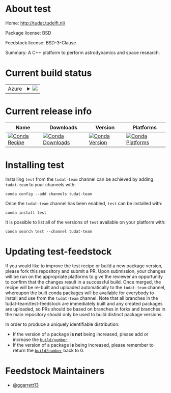 About test
==========

Home: http://tudat.tudelft.nl/

Package license: BSD

Feedstock license: BSD-3-Clause

Summary: A C++ platform to perform astrodynamics and space research.



Current build status
====================


<table>
    
  <tr>
    <td>Azure</td>
    <td>
      <details>
        <summary>
          <a href="https://dev.azure.com/tudat-team/feedstock-builds/_build/latest?definitionId=&branchName=master">
            <img src="https://dev.azure.com/tudat-team/feedstock-builds/_apis/build/status/test-feedstock?branchName=master">
          </a>
        </summary>
        <table>
          <thead><tr><th>Variant</th><th>Status</th></tr></thead>
          <tbody><tr>
              <td>linux_64_boost_cpp1.67.0</td>
              <td>
                <a href="https://dev.azure.com/tudat-team/feedstock-builds/_build/latest?definitionId=&branchName=master">
                  <img src="https://dev.azure.com/tudat-team/feedstock-builds/_apis/build/status/test-feedstock?branchName=master&jobName=linux&configuration=linux_64_boost_cpp1.67.0" alt="variant">
                </a>
              </td>
            </tr><tr>
              <td>linux_64_boost_cpp1.68.0</td>
              <td>
                <a href="https://dev.azure.com/tudat-team/feedstock-builds/_build/latest?definitionId=&branchName=master">
                  <img src="https://dev.azure.com/tudat-team/feedstock-builds/_apis/build/status/test-feedstock?branchName=master&jobName=linux&configuration=linux_64_boost_cpp1.68.0" alt="variant">
                </a>
              </td>
            </tr><tr>
              <td>linux_64_boost_cpp1.69.0</td>
              <td>
                <a href="https://dev.azure.com/tudat-team/feedstock-builds/_build/latest?definitionId=&branchName=master">
                  <img src="https://dev.azure.com/tudat-team/feedstock-builds/_apis/build/status/test-feedstock?branchName=master&jobName=linux&configuration=linux_64_boost_cpp1.69.0" alt="variant">
                </a>
              </td>
            </tr><tr>
              <td>linux_64_boost_cpp1.70.0</td>
              <td>
                <a href="https://dev.azure.com/tudat-team/feedstock-builds/_build/latest?definitionId=&branchName=master">
                  <img src="https://dev.azure.com/tudat-team/feedstock-builds/_apis/build/status/test-feedstock?branchName=master&jobName=linux&configuration=linux_64_boost_cpp1.70.0" alt="variant">
                </a>
              </td>
            </tr><tr>
              <td>osx_64_boost_cpp1.67.0</td>
              <td>
                <a href="https://dev.azure.com/tudat-team/feedstock-builds/_build/latest?definitionId=&branchName=master">
                  <img src="https://dev.azure.com/tudat-team/feedstock-builds/_apis/build/status/test-feedstock?branchName=master&jobName=osx&configuration=osx_64_boost_cpp1.67.0" alt="variant">
                </a>
              </td>
            </tr><tr>
              <td>osx_64_boost_cpp1.68.0</td>
              <td>
                <a href="https://dev.azure.com/tudat-team/feedstock-builds/_build/latest?definitionId=&branchName=master">
                  <img src="https://dev.azure.com/tudat-team/feedstock-builds/_apis/build/status/test-feedstock?branchName=master&jobName=osx&configuration=osx_64_boost_cpp1.68.0" alt="variant">
                </a>
              </td>
            </tr><tr>
              <td>osx_64_boost_cpp1.69.0</td>
              <td>
                <a href="https://dev.azure.com/tudat-team/feedstock-builds/_build/latest?definitionId=&branchName=master">
                  <img src="https://dev.azure.com/tudat-team/feedstock-builds/_apis/build/status/test-feedstock?branchName=master&jobName=osx&configuration=osx_64_boost_cpp1.69.0" alt="variant">
                </a>
              </td>
            </tr><tr>
              <td>osx_64_boost_cpp1.70.0</td>
              <td>
                <a href="https://dev.azure.com/tudat-team/feedstock-builds/_build/latest?definitionId=&branchName=master">
                  <img src="https://dev.azure.com/tudat-team/feedstock-builds/_apis/build/status/test-feedstock?branchName=master&jobName=osx&configuration=osx_64_boost_cpp1.70.0" alt="variant">
                </a>
              </td>
            </tr><tr>
              <td>win_64</td>
              <td>
                <a href="https://dev.azure.com/tudat-team/feedstock-builds/_build/latest?definitionId=&branchName=master">
                  <img src="https://dev.azure.com/tudat-team/feedstock-builds/_apis/build/status/test-feedstock?branchName=master&jobName=win&configuration=win_64_" alt="variant">
                </a>
              </td>
            </tr>
          </tbody>
        </table>
      </details>
    </td>
  </tr>
</table>

Current release info
====================

| Name | Downloads | Version | Platforms |
| --- | --- | --- | --- |
| [![Conda Recipe](https://img.shields.io/badge/recipe-test-green.svg)](https://anaconda.org/tudat-team/test) | [![Conda Downloads](https://img.shields.io/conda/dn/tudat-team/test.svg)](https://anaconda.org/tudat-team/test) | [![Conda Version](https://img.shields.io/conda/vn/tudat-team/test.svg)](https://anaconda.org/tudat-team/test) | [![Conda Platforms](https://img.shields.io/conda/pn/tudat-team/test.svg)](https://anaconda.org/tudat-team/test) |

Installing test
===============

Installing `test` from the `tudat-team` channel can be achieved by adding `tudat-team` to your channels with:

```
conda config --add channels tudat-team
```

Once the `tudat-team` channel has been enabled, `test` can be installed with:

```
conda install test
```

It is possible to list all of the versions of `test` available on your platform with:

```
conda search test --channel tudat-team
```




Updating test-feedstock
=======================

If you would like to improve the test recipe or build a new
package version, please fork this repository and submit a PR. Upon submission,
your changes will be run on the appropriate platforms to give the reviewer an
opportunity to confirm that the changes result in a successful build. Once
merged, the recipe will be re-built and uploaded automatically to the
`tudat-team` channel, whereupon the built conda packages will be available for
everybody to install and use from the `tudat-team` channel.
Note that all branches in the tudat-team/test-feedstock are
immediately built and any created packages are uploaded, so PRs should be based
on branches in forks and branches in the main repository should only be used to
build distinct package versions.

In order to produce a uniquely identifiable distribution:
 * If the version of a package **is not** being increased, please add or increase
   the [``build/number``](https://conda.io/docs/user-guide/tasks/build-packages/define-metadata.html#build-number-and-string).
 * If the version of a package **is** being increased, please remember to return
   the [``build/number``](https://conda.io/docs/user-guide/tasks/build-packages/define-metadata.html#build-number-and-string)
   back to 0.

Feedstock Maintainers
=====================

* [@ggarrett13](https://github.com/ggarrett13/)

